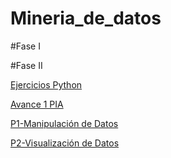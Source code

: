 # Mineria_de_datos
#Fase I


#Fase II

[Ejercicios Python](https://github.com/raultavasci/Mineria_de_datos/blob/master/PythonBasico_1331284.ipynb)

[Avance 1 PIA](https://github.com/JavierHdzzz/Mineria_Datos/blob/master/Avance1-PIA_8_002.pdf)

[P1-Manipulación de Datos](https://github.com/JavierHdzzz/Mineria_Datos/blob/master/Limpieza_Datos-checkpoint.ipynb)

[P2-Visualización de Datos](https://github.com/JavierHdzzz/Mineria_Datos/blob/master/V_Datos-checkpoint.ipynb)
